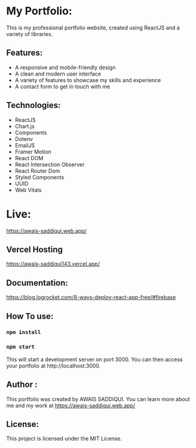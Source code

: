 # My Portfolio:

This is my professional portfolio website, created using ReactJS and a variety of libraries.

## Features:

- A responsive and mobile-friendly design
- A clean and modern user interface
- A variety of features to showcase my skills and experience
- A contact form to get in touch with me

## Technologies:

- ReactJS
- Chart.js
- Components
- Dotenv
- EmailJS
- Framer Motion
- React DOM
- React Intersection Observer
- React Router Dom
- Styled Components
- UUID
- Web Vitals

# Live:

https://awais-saddiqui.web.app/

## Vercel Hosting
https://awais-saddiqui143.vercel.app/

## Documentation:

https://blog.logrocket.com/8-ways-deploy-react-app-free/#firebase

## How To use:

### `npm install`

### `npm start`

This will start a development server on port 3000. You can then access your portfolio at http://localhost:3000.

## Author :

This portfolio was created by AWAIS SADDIQUI. You can learn more about me and my work at https://awais-saddiqui.web.app/

## License:

This project is licensed under the MIT License.
